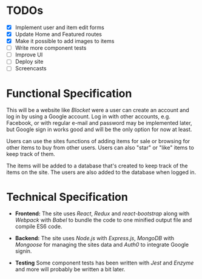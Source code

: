 # TODOs

-   [x] Implement user and item edit forms
-   [x] Update Home and Featured routes
-   [x] Make it possible to add images to items
-   [ ] Write more component tests
-   [ ] Improve UI
-   [ ] Deploy site
-   [ ] Screencasts

# Functional Specification

This will be a website like _Blocket_ were a user can create an account and log in by using a Google account. Log in with other accounts, e.g. Facebook, or with regular e-mail and password may be implemented later, but Google sign in works good and will be the only option for now at least.

Users can use the sites functions of adding items for sale or browsing for other items to buy from other users. Users can also "star" or "like" items to keep track of them.

The items will be added to a database that's created to keep track of the items on the site. The users are also added to the database when logged in.

# Technical Specification

-   **Frontend:** The site uses _React_, _Redux_ and _react-bootstrap_ along with _Webpack_ with _Babel_ to bundle the code to one minified output file and compile ES6 code.

-   **Backend:** The site uses _Node.js_ with _Express.js_, _MongoDB_ with _Mongoose_ for managing the sites data and _Auth0_ to integrate Google signin.

-   **Testing** Some component tests has been written with _Jest_ and _Enzyme_ and more will probably be written a bit later.
